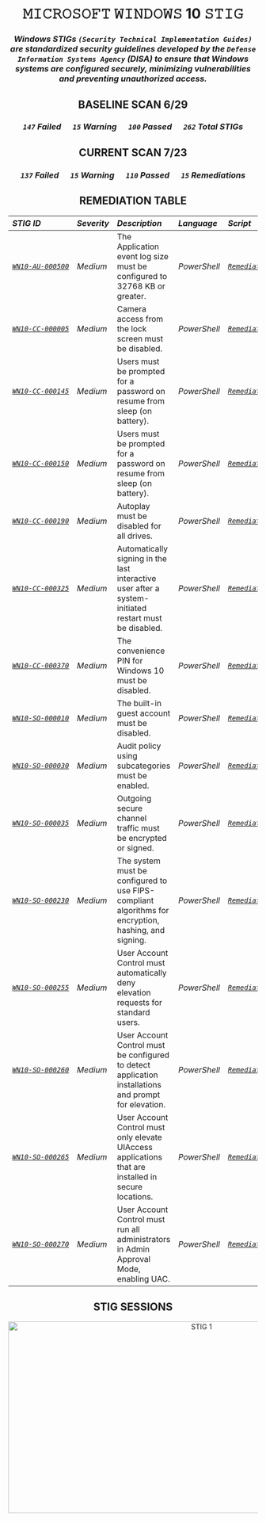 <h1 = align=center>𝙼𝙸𝙲𝚁𝙾𝚂𝙾𝙵𝚃 𝚆𝙸𝙽𝙳𝙾𝚆𝚂 10 𝚂𝚃𝙸𝙶</h1>

<h3 align="center"><em>
Windows STIGs <code>(Security Technical Implementation Guides)</code> are standardized security guidelines developed by the <code>Defense Information Systems Agency</code> (DISA) to ensure that Windows systems are configured securely, minimizing vulnerabilities and preventing unauthorized access.
</em></h3>

<h2 = align=center>BASELINE SCAN 6/29</h2>

<h3 = align=center><em><code>147</code> Failed &nbsp;&nbsp;&nbsp;&nbsp; <code>15</code> Warning &nbsp;&nbsp;&nbsp;&nbsp; <code>100</code> Passed &nbsp;&nbsp;&nbsp;&nbsp; <code>262</code> Total STIGs </em></h3>

<h2 = align=center>CURRENT SCAN 7/23</h2>

<h3 = align=center><em><code>137</code> Failed &nbsp;&nbsp;&nbsp;&nbsp; <code>15</code> Warning &nbsp;&nbsp;&nbsp;&nbsp; <code>110</code> Passed &nbsp;&nbsp;&nbsp;&nbsp; <code>15</code> Remediations </em></h3>

<h2 = align=center>REMEDIATION TABLE</h2>

| *STIG ID*                                                                         | *Severity*   | *Description*                                                                                          | *Language*   | *Script*                                                                                                            |
|:----------------------------------------------------------------------------------|:-------------|:-------------------------------------------------------------------------------------------------------|:-------------|:--------------------------------------------------------------------------------------------------------------------|
| [*`WN10‑AU‑000500`*](https://stigaview.com/products/win10/v3r2/WN10-AU-000500/)   | *Medium*     | The Application event log size must be configured to 32768 KB or greater.                              | *PowerShell* | [*`Remediation`*](https://github.com/brianalwillis/programmatic-remediation-STIG/blob/main/STIG/WN10-AU-000500.ps1) |
| [*`WN10-CC-000005`*](https://stigaview.com/products/win10/v3r3/WN10-CC-000005/)   | *Medium*     |  Camera access from the lock screen must be disabled.                                                  | *PowerShell* | [*`Remediation`*](https://github.com/brianalwillis/programmatic-remediation-STIG/blob/main/STIG/WN10-CC-000005.ps1) |
| [*`WN10-CC-000145`*](https://stigaview.com/products/win10/v3r3/WN10-CC-000145/)   | *Medium*     |  Users must be prompted for a password on resume from sleep (on battery).                              | *PowerShell* | [*`Remediation`*](https://github.com/brianalwillis/programmatic-remediation-STIG/blob/main/STIG/WN10-CC-000145.ps1) |
| [*`WN10-CC-000150`*](https://stigaview.com/products/win10/v3r3/WN10-CC-000150/)   | *Medium*     |  Users must be prompted for a password on resume from sleep (on battery).                              | *PowerShell* | [*`Remediation`*](https://github.com/brianalwillis/programmatic-remediation-STIG/blob/main/STIG/WN10-CC-000150.ps1) |
| [*`WN10-CC-000190`*](https://stigaview.com/products/win10/v3r3/WN10-CC-000190/)   | *Medium*     |  Autoplay must be disabled for all drives.                                                             | *PowerShell* | [*`Remediation`*](https://github.com/brianalwillis/programmatic-remediation-STIG/blob/main/STIG/WN10-CC-000190.ps1) |
| [*`WN10-CC-000325`*](https://stigaview.com/products/win10/v3r3/WN10-CC-000325/)   | *Medium*     |  Automatically signing in the last interactive user after a system-initiated restart must be disabled. | *PowerShell* | [*`Remediation`*](https://github.com/brianalwillis/programmatic-remediation-STIG/blob/main/STIG/WN10-CC-000325.ps1) |
| [*`WN10-CC-000370`*](https://stigaview.com/products/win10/v3r3/WN10-CC-000370/)   | *Medium*     |  The convenience PIN for Windows 10 must be disabled.                                                  | *PowerShell* | [*`Remediation`*](https://github.com/brianalwillis/programmatic-remediation-STIG/blob/main/STIG/WN10-CC-000370.ps1) |
| [*`WN10-SO-000010`*](https://stigaview.com/products/win10/latest/WN10-SO-000010/) | *Medium*     | The built-in guest account must be disabled.                                                           | *PowerShell* | [*`Remediation`*](https://github.com/brianalwillis/programmatic-remediation-STIG/blob/main/STIG/WN10-SO-000010.ps1) |
| [*`WN10-SO-000030`*](https://stigaview.com/products/win10/latest/WN10-SO-000030/) | *Medium*     | Audit policy using subcategories must be enabled.                                                      | *PowerShell* | [*`Remediation`*](https://github.com/brianalwillis/programmatic-remediation-STIG/blob/main/STIG/WN10-SO-000030.ps1) |
| [*`WN10-SO-000035`*](https://stigaview.com/products/win10/latest/WN10-SO-000035/) | *Medium*     | Outgoing secure channel traffic must be encrypted or signed.                                           | *PowerShell* | [*`Remediation`*](https://github.com/brianalwillis/programmatic-remediation-STIG/blob/main/STIG/WN10-SO-000035.ps1) |
| [*`WN10-SO-000230`*](https://stigaview.com/products/win10/latest/WN10-SO-000230/) | *Medium*     | The system must be configured to use FIPS-compliant algorithms for encryption, hashing, and signing.   | *PowerShell* | [*`Remediation`*](https://github.com/brianalwillis/programmatic-remediation-STIG/blob/main/STIG/WN10-SO-000230.ps1) |
| [*`WN10-SO-000255`*](https://stigaview.com/products/win10/latest/WN10-SO-000255/) | *Medium*     | User Account Control must automatically deny elevation requests for standard users.                    | *PowerShell* | [*`Remediation`*](https://github.com/brianalwillis/programmatic-remediation-STIG/blob/main/STIG/WN10-SO-000255.ps1) |
| [*`WN10-SO-000260`*](https://stigaview.com/products/win10/latest/WN10-SO-000260/) | *Medium*     | User Account Control must be configured to detect application installations and prompt for elevation.  | *PowerShell* | [*`Remediation`*](https://github.com/brianalwillis/programmatic-remediation-STIG/blob/main/STIG/WN10-SO-000260.ps1) |
| [*`WN10-SO-000265`*](https://stigaview.com/products/win10/latest/WN10-SO-000265/) | *Medium*     | User Account Control must only elevate UIAccess applications that are installed in secure locations.   | *PowerShell* | [*`Remediation`*](https://github.com/brianalwillis/programmatic-remediation-STIG/blob/main/STIG/WN10-SO-000265.ps1) |
| [*`WN10-SO-000270`*](https://stigaview.com/products/win10/latest/WN10-SO-000270/) | *Medium*     | User Account Control must run all administrators in Admin Approval Mode, enabling UAC.                 | *PowerShell* | [*`Remediation`*](https://github.com/brianalwillis/programmatic-remediation-STIG/blob/main/STIG/WN10-SO-000270.ps1) |

<h2 = align=center>STIG SESSIONS</h2>

<p = align=center>
<img width="765" height="387" alt="STIG 1" src="https://github.com/user-attachments/assets/be780f89-84cd-4944-a5fe-6745a0a38439" />
</p>
